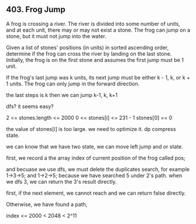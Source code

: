 ## 403. Frog Jump

A frog is crossing a river. The river is divided into some number of units, and at each unit, there may or may not exist a stone. The frog can jump on a stone, but it must not jump into the water.

Given a list of stones' positions (in units) in sorted ascending order, determine if the frog can cross the river by landing on the last stone. Initially, the frog is on the first stone and assumes the first jump must be 1 unit.

If the frog's last jump was k units, its next jump must be either k - 1, k, or k + 1 units. The frog can only jump in the forward direction.

the last steps is k then we can jump k-1, k, k+1

dfs? it seems easy?

2 <= stones.length <= 2000
0 <= stones[i] <= 231 - 1
stones[0] == 0

the value of stones[i] is too large. we need to optimize it. dp compress state.

we can know that we have two state, we can move left jump and or state.

first, we record a the array index of current position of the frog called pos;

and becuase we use dfs, we must delete the duplicates search, for example 1->3->5; and 1->2->5; because we have searched 5 under 2's path. when we dfs 3, we can return the 3's result directly.

first, if the next element, we cannot reach and we can return false directly.

Otherwise, we have found a path, 

index <= 2000 < 2048 < 2^11

